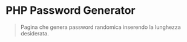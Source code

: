 # PHP Password Generator

> Pagina che genera password randomica inserendo la lunghezza desiderata.

<!-- ## Milestone 1:

- Creare un form che invii in GET la lunghezza della password. Una nostra funzione utilizzerà questo dato per generare una password casuale (composta da lettere, lettere maiuscole, numeri e simboli) da restituire all'utente.
- Scriviamo tutto (logica e layout) in un unico file `index.php`.

## Milestone 2:

- Spostare la logica in un file _functions.php_ che includeremo poi nella pagina principale -->

<!-- ## Milestone 3 (BONUS):

- Invece di visualizzare la password nella index, effettuare un redirect ad una pagina dedicata che tramite $\_SESSION recupererà la password da mostrare all'utente.

## Milestone 4 (BONUS):

- Gestire ulteriori parametri per la password: quali caratteri usare fra numeri, lettere e simboli. Possono essere scelti singolarmente (es. solo numeri) oppure possono essere combinati fra loro (es. numeri e simboli, oppure tutti e tre insieme).
- Dare all'utente anche la possibilità di permettere o meno la ripetizione di caratteri uguali. -->
